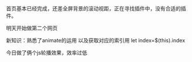 首页基本已经完成，还差全屏背景的滚动视距，正在寻找插件中，没有合适的插件。

明天开始做第二个网页

新知识：熟悉了animate的运用 以及获取对应的索引用 let index=$(this).index

 今日做了俩个js轮播效果，效率过低